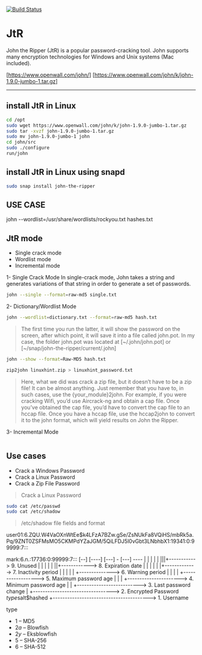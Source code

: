 [![Build Status](https://travis-ci.org/joemccann/dillinger.svg?branch=master)](https://travis-ci.org/joemccann/dillinger)

# JtR
John the Ripper (JtR) is a popular password-cracking tool. John supports many encryption technologies for Windows and Unix systems (Mac included).

[https://www.openwall.com/john/]
[https://www.openwall.com/john/k/john-1.9.0-jumbo-1.tar.gz]

<hr/>

## install JtR in Linux
```sh
cd /opt
sudo wget https://www.openwall.com/john/k/john-1.9.0-jumbo-1.tar.gz
sudo tar -xvzf john-1.9.0-jumbo-1.tar.gz
sudo mv john-1.9.0-jumbo-1 john
cd john/src
sudo ./configure
run/john
```

## install JtR in Linux using snapd
```sh
sudo snap install john-the-ripper
```
## USE CASE
john --wordlist=/usr/share/wordlists/rockyou.txt hashes.txt


## JtR mode
- Single crack mode
- Wordlist mode
- Incremental mode

1- Single Crack Mode
In single-crack mode, John takes a string and generates variations of that string in order to generate a set of passwords.
```sh
john --single --format=raw-md5 single.txt
```

2- Dictionary/Wordlist Mode
```sh
john --wordlist=dictionary.txt --format=raw-md5 hash.txt
```
> The first time you run the latter, it will show the password on the screen, after which point, it will save it into a file called john.pot. In my case, the folder john.pot was located at [~/.john/john.pot] or [~/snap/john-the-ripper/current/.john]

```sh
john --show --format=Raw-MD5 hash.txt
```

```sh
zip2john linuxhint.zip > linuxhint_password.txt
```
> Here, what we did was crack a zip file, but it doesn’t have to be a zip file! It can be almost anything. Just remember that you have to, in such cases, use the {your_module}2john. For example, if you were cracking Wifi, you’d use Aircrack-ng and obtain a cap file. Once you’ve obtained the cap file, you’d have to convert the cap file to an hccap file. Once you have a hccap file, use the hccap2john to convert it to the john format, which will yield results on John the Ripper.

3- Incremental Mode
```sh
```

## Use cases
- Crack a Windows Password
- Crack a Linux Password
- Crack a Zip File Password

> Crack a Linux Password
```sh
sudo cat /etc/passwd
sudo cat /etc/shadow
```

> /etc/shadow file fields and format

user01:$6$.ZQU.W4VaOXnWtEe$k4LFzA7BZw.gSe/ZsNUkFa8VQiHS/mbRk5a.Pq/9ZNT0ZSFMsMO5CKMPdYZaJGM/5QiLFDJ5l0vGbt3LNbhbX1:19341:0:99999:7:::

mark:$6$.n.:17736:0:99999:7:::
[--] [----] [---] - [---] ----
|      |      |   |   |   |||+-----------> 9. Unused
|      |      |   |   |   ||+------------> 8. Expiration date
|      |      |   |   |   |+-------------> 7. Inactivity period
|      |      |   |   |   +--------------> 6. Warning period
|      |      |   |   +------------------> 5. Maximum password age
|      |      |   +----------------------> 4. Minimum password age
|      |      +--------------------------> 3. Last password change
|      +---------------------------------> 2. Encrypted Password $type$salt$hashed
+----------------------------------------> 1. Username

type
- $1$ – MD5
- $2a$ – Blowfish
- $2y$ – Eksblowfish
- $5$ – SHA-256
- $6$ – SHA-512